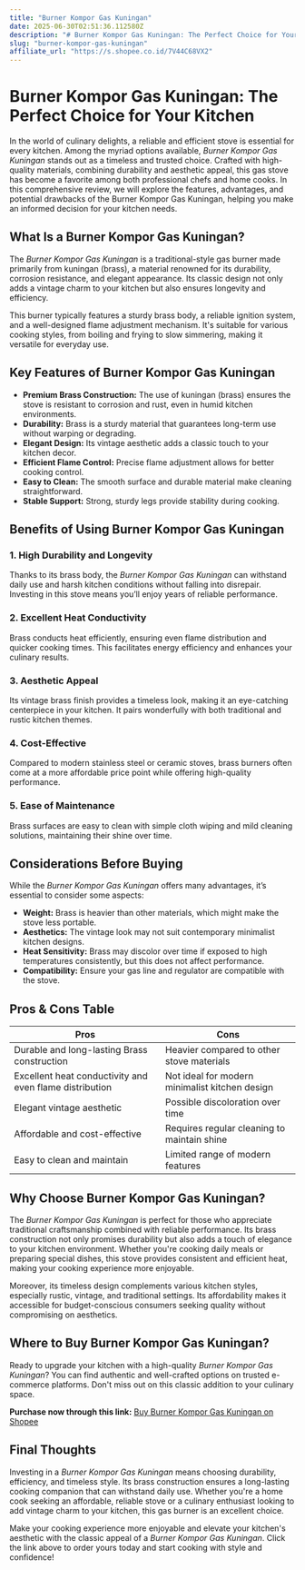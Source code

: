 ```yaml
---
title: "Burner Kompor Gas Kuningan"
date: 2025-06-30T02:51:36.112580Z
description: "# Burner Kompor Gas Kuningan: The Perfect Choice for Your Kitchen..."
slug: "burner-kompor-gas-kuningan"
affiliate_url: "https://s.shopee.co.id/7V44C68VX2"
---
```

# Burner Kompor Gas Kuningan: The Perfect Choice for Your Kitchen

In the world of culinary delights, a reliable and efficient stove is essential for every kitchen. Among the myriad options available, *Burner Kompor Gas Kuningan* stands out as a timeless and trusted choice. Crafted with high-quality materials, combining durability and aesthetic appeal, this gas stove has become a favorite among both professional chefs and home cooks. In this comprehensive review, we will explore the features, advantages, and potential drawbacks of the Burner Kompor Gas Kuningan, helping you make an informed decision for your kitchen needs.

## What Is a Burner Kompor Gas Kuningan?

The *Burner Kompor Gas Kuningan* is a traditional-style gas burner made primarily from kuningan (brass), a material renowned for its durability, corrosion resistance, and elegant appearance. Its classic design not only adds a vintage charm to your kitchen but also ensures longevity and efficiency.

This burner typically features a sturdy brass body, a reliable ignition system, and a well-designed flame adjustment mechanism. It's suitable for various cooking styles, from boiling and frying to slow simmering, making it versatile for everyday use.

## Key Features of Burner Kompor Gas Kuningan

- **Premium Brass Construction:** The use of kuningan (brass) ensures the stove is resistant to corrosion and rust, even in humid kitchen environments.
- **Durability:** Brass is a sturdy material that guarantees long-term use without warping or degrading.
- **Elegant Design:** Its vintage aesthetic adds a classic touch to your kitchen decor.
- **Efficient Flame Control:** Precise flame adjustment allows for better cooking control.
- **Easy to Clean:** The smooth surface and durable material make cleaning straightforward.
- **Stable Support:** Strong, sturdy legs provide stability during cooking.

## Benefits of Using Burner Kompor Gas Kuningan

### 1. **High Durability and Longevity**

Thanks to its brass body, the *Burner Kompor Gas Kuningan* can withstand daily use and harsh kitchen conditions without falling into disrepair. Investing in this stove means you’ll enjoy years of reliable performance.

### 2. **Excellent Heat Conductivity**

Brass conducts heat efficiently, ensuring even flame distribution and quicker cooking times. This facilitates energy efficiency and enhances your culinary results.

### 3. **Aesthetic Appeal**

Its vintage brass finish provides a timeless look, making it an eye-catching centerpiece in your kitchen. It pairs wonderfully with both traditional and rustic kitchen themes.

### 4. **Cost-Effective**

Compared to modern stainless steel or ceramic stoves, brass burners often come at a more affordable price point while offering high-quality performance.

### 5. **Ease of Maintenance**

Brass surfaces are easy to clean with simple cloth wiping and mild cleaning solutions, maintaining their shine over time.

## Considerations Before Buying

While the *Burner Kompor Gas Kuningan* offers many advantages, it’s essential to consider some aspects:

- **Weight:** Brass is heavier than other materials, which might make the stove less portable.
- **Aesthetics:** The vintage look may not suit contemporary minimalist kitchen designs.
- **Heat Sensitivity:** Brass may discolor over time if exposed to high temperatures consistently, but this does not affect performance.
- **Compatibility:** Ensure your gas line and regulator are compatible with the stove.

## Pros & Cons Table

| Pros                                               | Cons                                               |
|-----------------------------------------------------|-----------------------------------------------------|
| Durable and long-lasting Brass construction       | Heavier compared to other stove materials          |
| Excellent heat conductivity and even flame distribution | Not ideal for modern minimalist kitchen design   |
| Elegant vintage aesthetic                          | Possible discoloration over time                 |
| Affordable and cost-effective                       | Requires regular cleaning to maintain shine     |
| Easy to clean and maintain                         | Limited range of modern features                  |

## Why Choose Burner Kompor Gas Kuningan?

The *Burner Kompor Gas Kuningan* is perfect for those who appreciate traditional craftsmanship combined with reliable performance. Its brass construction not only promises durability but also adds a touch of elegance to your kitchen environment. Whether you're cooking daily meals or preparing special dishes, this stove provides consistent and efficient heat, making your cooking experience more enjoyable.

Moreover, its timeless design complements various kitchen styles, especially rustic, vintage, and traditional settings. Its affordability makes it accessible for budget-conscious consumers seeking quality without compromising on aesthetics.

## Where to Buy Burner Kompor Gas Kuningan?

Ready to upgrade your kitchen with a high-quality *Burner Kompor Gas Kuningan*? You can find authentic and well-crafted options on trusted e-commerce platforms. Don't miss out on this classic addition to your culinary space.

**Purchase now through this link:** [Buy Burner Kompor Gas Kuningan on Shopee](https://s.shopee.co.id/7V44C68VX2)

## Final Thoughts

Investing in a *Burner Kompor Gas Kuningan* means choosing durability, efficiency, and timeless style. Its brass construction ensures a long-lasting cooking companion that can withstand daily use. Whether you're a home cook seeking an affordable, reliable stove or a culinary enthusiast looking to add vintage charm to your kitchen, this gas burner is an excellent choice.

Make your cooking experience more enjoyable and elevate your kitchen's aesthetic with the classic appeal of a *Burner Kompor Gas Kuningan*. Click the link above to order yours today and start cooking with style and confidence!
